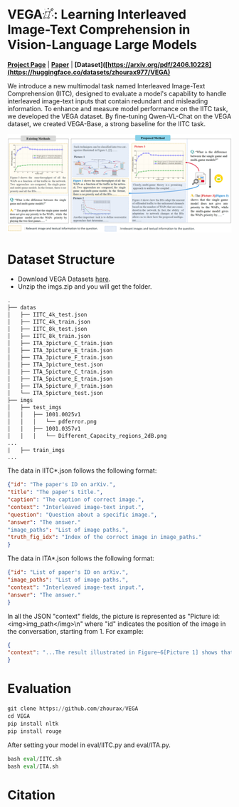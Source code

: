 # VEGA<img src="assets/lyra.png" alt="Icon" width="25" height="25">: Learning Interleaved Image-Text Comprehension in Vision-Language Large Models

**[Project Page](https://zhourax.github.io/VEGA/)** | **[Paper](https://arxiv.org/pdf/2406.10228)** | **[Dataset]([https://arxiv.org/pdf/2406.10228](https://huggingface.co/datasets/zhourax977/VEGA)**

We introduce a new multimodal task named Interleaved Image-Text Comprehension (IITC), designed to evaluate a model's capability to handle interleaved image-text inputs that contain redundant and misleading information. To enhance and measure model performance on the IITC task, we developed the VEGA dataset. By fine-tuning Qwen-VL-Chat on the VEGA dataset, we created VEGA-Base, a strong baseline for the IITC task.

![](assets/intro1.png)

# Dataset Structure

- Download VEGA Datasets [here](https://huggingface.co/datasets/zhourax977/VEGA).
- Unzip the imgs.zip and you will get the folder.

```
.
├── datas
│   ├── IITC_4k_test.json
│   ├── IITC_4k_train.json
│   ├── IITC_8k_test.json
│   ├── IITC_8k_train.json
│   ├── ITA_3picture_C_train.json
│   ├── ITA_3picture_E_train.json
│   ├── ITA_3picture_F_train.json
│   ├── ITA_3picture_test.json
│   ├── ITA_5picture_C_train.json
│   ├── ITA_5picture_E_train.json
│   ├── ITA_5picture_F_train.json
│   └── ITA_5picture_test.json
├── imgs
│   ├── test_imgs
│   │   ├── 1001.0025v1
│   │   │   └── pdferror.png
│   │   ├── 1001.0357v1
│   │   │   └── Different_Capacity_regions_2dB.png
...
|   ├── train_imgs
...
```

The data in IITC*.json follows the following format:

```json
{"id": "The paper's ID on arXiv.", 
"title": "The paper's title.", 
"caption": "The caption of correct image.",
"context": "Interleaved image-text input.",
"question": "Question about a specific image.", 
"answer": "The answer."
"image_paths": "List of image paths.",
"truth_fig_idx": "Index of the correct image in image_paths."
}
```

The data in ITA*.json follows the following format:

```json
{"id": "List of paper's ID on arXiv.", 
"image_paths": "List of image paths.", 
"context": "Interleaved image-text input.", 
"answer": "The answer."
}
```

In all the JSON "context" fields, the picture is represented as "Picture id: \<img\>img_path\<\/img\>\n" where "id" indicates the position of the image in the conversation, starting from 1. For example:


```json
{
"context": "...The result illustrated in Figure~6[Picture 1] shows that the proposed network extracting patches features separately performs significantly better than previous methods extracting patches feature together.\nPicture 1: <img>test_imgs/1803.06598v1/Figs/stack_LAN.png</img>\nFigure. 6 Picture 2: <img>test_imgs/1803.06598v1/Figs/SIR_VS_CR_curve.png</img>\nFigure. 7...", 
}
```

# Evaluation

```python
git clone https://github.com/zhourax/VEGA
cd VEGA
pip install nltk
pip install rouge
```

 After setting your model in eval/IITC.py and eval/ITA.py.

```python
bash eval/IITC.sh
bash eval/ITA.sh
```

# Citation
